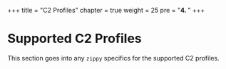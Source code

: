 +++
title = "C2 Profiles"
chapter = true
weight = 25
pre = "<b>4. </b>"
+++

# Supported C2 Profiles

This section goes into any `zippy` specifics for the supported C2 profiles.
